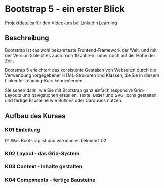# Bootstrap 5 - ein erster Blick 
Projektdateien für den Videokurs bei LinkedIn Learning

## Beschreibung
Bootstrap ist das wohl bekannteste Frontend-Framework der Welt, und mit der Version 5 bleibt es auch nach 10 Jahren immer noch auf der Höhe der Zeit. 

Bootstrap 5 erleichtert das konsistente Gestalten von Webseiten durch die Verwendung vorgegebener HTML-Strukuren und Klassen, die Sie in diesem LinkedIn-Learning-Kurs kennenlernen.

Sie sehen darin, wie Sie mit Bootstrap ganz einfach responsive Grid-Layouts und Navigationen erstellen, Texte, Bilder und SVG-Icons gestalten und fertige Bausteine wie Buttons oder Carousels nutzen.

## Aufbau des Kurses 

### K01 Einleitung 
01 Was Bootstrap ist und wie man es bekommt
02 

### K02 Layout - das Grid-System 

### K03 Content - Inhalte gestalten

### K04 Components - fertige Bausteine 

